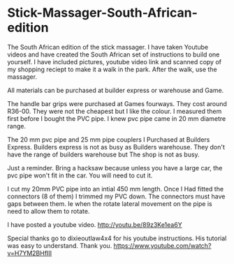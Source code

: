 Stick-Massager-South-African-edition
====================================

The South African edition of the stick massager.   I have taken Youtube videos and have created the South African set of instructions to build one yourself.   I have included pictures, youtube video link and scanned copy of my shopping reciept to make it a walk in the park.  After the walk, use the massager.

All materials can be purchased at builder express or warehouse and Game.

The handle bar grips were purchased at Games fourways.    They cost around R36-00. They were not the cheapest but I like the colour. I measured them first before I bought the PVC pipe.  I knew pvc pipe came in 20 mm diametre range.

The 20 mm pvc pipe and 25 mm pipe couplers I Purchased at Builders Express.   Builders express is not as busy as Builders warehouse.  They don't have the range of builders warehouse but The shop is not as busy.   

Just a reminder.  Bring a hacksaw because unless you have a large car, the pvc pipe won't fit in the car.  You will need to cut it.

I cut my 20mm PVC pipe into an intial 450 mm length.  Once I Had fitted the connectors (8 of them) I trimmed my PVC down.   The connectors must have gaps between them.  Ie when the rotate lateral movement on the pipe is need to allow them to rotate.


I have posted a youtube video.
http://youtu.be/89z3Ke1ea6Y

Special thanks go to dixieoutlaw4x4 for his youtube instructions.    His tutorial was easy to understand. Thank you.
https://www.youtube.com/watch?v=H7YM2BHfIII
